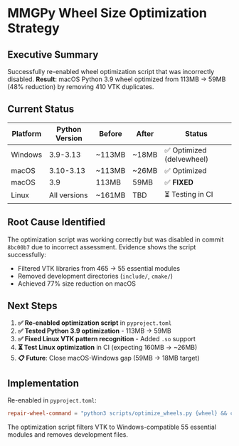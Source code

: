 # MMGPy Wheel Size Optimization Strategy

## Executive Summary

Successfully re-enabled wheel optimization script that was incorrectly disabled.
**Result**: macOS Python 3.9 wheel optimized from 113MB → 59MB (48% reduction) by removing 410 VTK duplicates.

## Current Status

| Platform | Python Version | Before | After | Status                    |
| -------- | -------------- | ------ | ----- | ------------------------- |
| Windows  | 3.9-3.13       | ~113MB | ~18MB | ✅ Optimized (delvewheel) |
| macOS    | 3.10-3.13      | ~113MB | ~26MB | ✅ Optimized              |
| macOS    | 3.9            | 113MB  | 59MB  | ✅ **FIXED**              |
| Linux    | All versions   | ~161MB | TBD   | ⏳ Testing in CI          |

## Root Cause Identified

The optimization script was working correctly but was disabled in commit `8bc00b7` due to incorrect assessment. Evidence shows the script successfully:

- Filtered VTK libraries from 465 → 55 essential modules
- Removed development directories (`include/`, `cmake/`)
- Achieved 77% size reduction on macOS

## Next Steps

1. **✅ Re-enabled optimization script** in `pyproject.toml`
2. **✅ Tested Python 3.9 optimization** - 113MB → 59MB
3. **✅ Fixed Linux VTK pattern recognition** - Added `.so` support
4. **⏳ Test Linux optimization** in CI (expecting 160MB → ~26MB)
5. **📋 Future**: Close macOS-Windows gap (59MB → 18MB target)

## Implementation

Re-enabled in `pyproject.toml`:

```toml
repair-wheel-command = "python3 scripts/optimize_wheels.py {wheel} && cp {wheel} {dest_dir}/"
```

The optimization script filters VTK to Windows-compatible 55 essential modules and removes development files.
